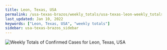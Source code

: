 ```yaml
---
title: Leon, Texas, USA
permalink: /usa-texas-brazos/weekly_totals/usa-texas-leon-weekly_totals.html
last_updated: Jan 10, 2022
keywords: ["Leon, Texas, USA", "weekly totals"]
sidebar: usa-texas-brazos_sidebar
---
```


![Weekly Totals of Confirmed Cases for Leon, Texas, USA](/covid_tracker/images/graphs/usa-texas-leon-weekly_totals_graph.png)
